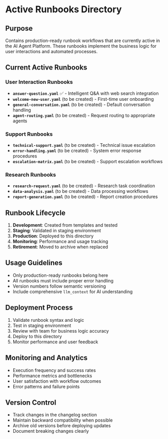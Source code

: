 # Active Runbooks Directory

## Purpose
Contains production-ready runbook workflows that are currently active in the AI Agent Platform. These runbooks implement the business logic for user interactions and automated processes.

## Current Active Runbooks

### User Interaction Runbooks
- **`answer-question.yaml`** ✅ - Intelligent Q&A with web search integration
- **`welcome-new-user.yaml`** (to be created) - First-time user onboarding
- **`general-conversation.yaml`** (to be created) - Default conversation handling
- **`agent-routing.yaml`** (to be created) - Request routing to appropriate agents

### Support Runbooks
- **`technical-support.yaml`** (to be created) - Technical issue escalation
- **`error-handling.yaml`** (to be created) - System error response procedures
- **`escalation-matrix.yaml`** (to be created) - Support escalation workflows

### Research Runbooks
- **`research-request.yaml`** (to be created) - Research task coordination
- **`data-analysis.yaml`** (to be created) - Data processing workflows
- **`report-generation.yaml`** (to be created) - Report creation procedures

## Runbook Lifecycle
1. **Development**: Created from templates and tested
2. **Staging**: Validated in staging environment
3. **Production**: Deployed to this directory
4. **Monitoring**: Performance and usage tracking
5. **Retirement**: Moved to archive when replaced

## Usage Guidelines
- Only production-ready runbooks belong here
- All runbooks must include proper error handling
- Version numbers follow semantic versioning
- Include comprehensive `llm_context` for AI understanding

## Deployment Process
1. Validate runbook syntax and logic
2. Test in staging environment
3. Review with team for business logic accuracy
4. Deploy to this directory
5. Monitor performance and user feedback

## Monitoring and Analytics
- Execution frequency and success rates
- Performance metrics and bottlenecks
- User satisfaction with workflow outcomes
- Error patterns and failure points

## Version Control
- Track changes in the changelog section
- Maintain backward compatibility when possible
- Archive old versions before deploying updates
- Document breaking changes clearly 